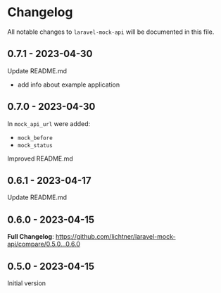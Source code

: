 # Changelog

All notable changes to `laravel-mock-api` will be documented in this file.

## 0.7.1 - 2023-04-30

Update README.md

- add info about example application

## 0.7.0 - 2023-04-30

In `mock_api_url` were added:

- `mock_before`
- `mock_status`

Improved README.md

## 0.6.1 - 2023-04-17

Update README.md

## 0.6.0 - 2023-04-15

**Full Changelog**: https://github.com/lichtner/laravel-mock-api/compare/0.5.0...0.6.0

## 0.5.0 - 2023-04-15

Initial version
